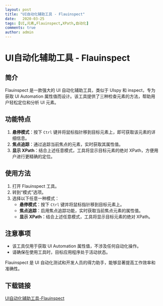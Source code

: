 ```yaml
---
layout: post
title: "UI自动化辅助工具 - Flauinspect"
date:   2020-03-25
tags: [UI,元素,Flauinspect,XPath,自动化]
comments: true
author: admin
---
```

# UI自动化辅助工具 - Flauinspect

## 简介
Flauinspect 是一款强大的 UI 自动化辅助工具，类似于 UIspy 和 inspect，专为获取 UI Automation 属性值而设计。该工具提供了三种检查元素的方法，帮助用户轻松定位和分析 UI 元素。

## 功能特点
1. **悬停模式**：按下 `Ctrl` 键并将鼠标指针移到目标元素上，即可获取该元素的详细信息。
2. **焦点追踪**：通过追踪当前焦点的元素，实时获取其属性值。
3. **显示 XPath**：结合上述任意模式，工具将显示目标元素的绝对 XPath，方便用户进行更精确的定位。

## 使用方法
1. 打开 Flauinspect 工具。
2. 转到“模式”选项。
3. 选择以下任意一种模式：
   - **悬停模式**：按下 `Ctrl` 键并将鼠标指针移到目标元素上。
   - **焦点追踪**：启用焦点追踪功能，实时获取当前焦点元素的属性值。
   - **显示 XPath**：结合上述任意模式，工具将显示目标元素的绝对 XPath。

## 注意事项
- 该工具仅用于获取 UI Automation 属性值，不涉及任何自动化操作。
- 请确保在使用工具时，目标应用程序处于活动状态。

Flauinspect 是 UI 自动化测试和开发人员的得力助手，能够显著提高工作效率和准确性。

## 下载链接

[UI自动化辅助工具-Flauinspect](https://pan.quark.cn/s/dfe668bb0a69)